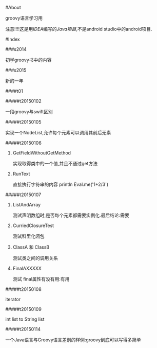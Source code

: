 #About

groovy语言学习用

注意!!!!这是用*IDEA*编写的*Java项目*,不是android studio中的android项目.

#Index

###s2014

初学groovy书中的内容

###s2015

新的一年

####t01

#####t20150102

一段groovy与swift区别

#####t20150105

实现一个NodeList,允许每个元素可以调用其前后无素

#####t20150106

1. GetFieldWithoutGetMethod

    实现取得类中的一个值,并且不通过get方法

2. RunText

    直接执行字符串的内容  println Eval.me('1+2/3')

#####t20150107

1. ListAndArray

    测试声明数组时,是否每个元素都需要实例化.最后结论:需要

2. CurriedClosureTest

    测试科里化闭包

3. ClassA 和 ClassB

    测试类之间的调用关系

4. FinalAXXXXX

    测试 final属性有没有用:有用

#####t20150108

iterator

#####t20150109

int list to String list

#####t20150114

一个Java语言与Groovy语言差别的样例:groovy到底可以写得多简单